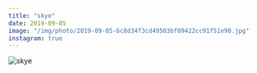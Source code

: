 ```yaml
---
title: "skye"
date: 2019-09-05
image: "/img/photo/2019-09-05-6c8d34f3cd49503bf09422cc91f51e90.jpg"
instagram: true
---
```


![skye](/img/photo/2019-09-05-6c8d34f3cd49503bf09422cc91f51e90.jpg)
